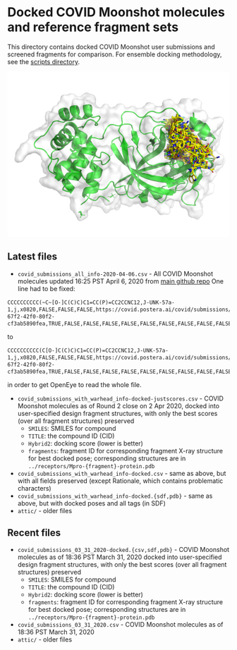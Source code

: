 # Docked COVID Moonshot molecules and reference fragment sets

This directory contains docked COVID Moonshot user submissions and screened fragments for comparison.
For ensemble docking methodology, see the [scripts directory](../scripts).

![ensemble of docked molecules](https://github.com/foldingathome/covid-moonshot/raw/master/moonshot-submissions/docked-molecules.png "Ensemble of docked molecules")

## Latest files
* `covid_submissions_all_info-2020-04-06.csv` - All COVID Moonshot molecules updated 16:25 PST April 6, 2020 from [main github repo](https://discuss.postera.ai/t/updated-list-of-all-submissions/17/1)
One line had to be fixed:
```
CCCCCCCCCC(~C~[O-]C(C)C)C1=CC(P)=CC2CCNC12,J-UNK-57a-1,j,x0820,FALSE,FALSE,FALSE,https://covid.postera.ai/covid/submissions/57ae77f4-67f2-42f0-80f2-cf3ab5890fea,TRUE,FALSE,FALSE,FALSE,FALSE,FALSE,FALSE,FALSE,FALSE,FALSE
```
to
```
CCCCCCCCCC(C[O-]C(C)C)C1=CC(P)=CC2CCNC12,J-UNK-57a-1,j,x0820,FALSE,FALSE,FALSE,https://covid.postera.ai/covid/submissions/57ae77f4-67f2-42f0-80f2-cf3ab5890fea,TRUE,FALSE,FALSE,FALSE,FALSE,FALSE,FALSE,FALSE,FALSE,FALSE
```
in order to get OpenEye to read the whole file.

* `covid_submissions_with_warhead_info-docked-justscores.csv` - COVID Moonshot molecules as of Round 2 close on 2 Apr 2020, docked into user-specified design fragment structures, with only the best scores (over all fragment structures) preserved
  * `SMILES`: SMILES for compound
  * `TITLE`: the compound ID (CID)
  * `Hybrid2`: docking score (lower is better)
  * `fragments`: fragment ID for corresponding fragment X-ray structure for best docked pose; corresponding structures are in `../receptors/Mpro-{fragment}-protein.pdb`
* `covid_submissions_with_warhead_info-docked.csv` - same as above, but with all fields preserved (except Rationale, which contains problematic characters)
* `covid_submissions_with_warhead_info-docked.{sdf,pdb}` - same as above, but with docked poses and all tags (in SDF)
* `attic/` - older files

## Recent files
* `covid_submissions_03_31_2020-docked.{csv,sdf,pdb}` - COVID Moonshot molecules as of 18:36 PST March 31, 2020 docked into user-specified design fragment structures, with only the best scores (over all fragment structures) preserved
  * `SMILES`: SMILES for compound
  * `TITLE`: the compound ID (CID)
  * `Hybrid2`: docking score (lower is better)
  * `fragments`: fragment ID for corresponding fragment X-ray structure for best docked pose; corresponding structures are in `../receptors/Mpro-{fragment}-protein.pdb`
* `covid_submissions_03_31_2020.csv` - COVID Moonshot molecules as of 18:36 PST March 31, 2020
* `attic/` - older files
